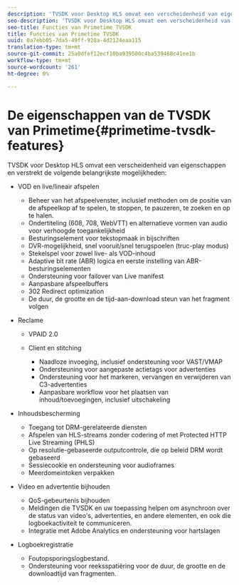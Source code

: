 ```yaml
---
description: 'TVSDK voor Desktop HLS omvat een verscheidenheid van eigenschappen en verstrekt de volgende belangrijkste mogelijkheden '
seo-description: 'TVSDK voor Desktop HLS omvat een verscheidenheid van eigenschappen en verstrekt de volgende belangrijkste mogelijkheden '
seo-title: Functies van Primetime TVSDK
title: Functies van Primetime TVSDK
uuid: 0a7ebb05-7da5-49ff-928a-4d2124eaa115
translation-type: tm+mt
source-git-commit: 25a0dfef12ecf10ba939500c4ba539468c41ee1b
workflow-type: tm+mt
source-wordcount: '261'
ht-degree: 0%

---
```



# De eigenschappen van de TVSDK van Primetime{#primetime-tvsdk-features}

TVSDK voor Desktop HLS omvat een verscheidenheid van eigenschappen en verstrekt de volgende belangrijkste mogelijkheden:

* VOD en live/lineair afspelen

   * Beheer van het afspeelvenster, inclusief methoden om de positie van de afspeelkop af te spelen, te stoppen, te pauzeren, te zoeken en op te halen.
   * Ondertiteling (608, 708, WebVTT) en alternatieve vormen van audio voor verhoogde toegankelijkheid
   * Besturingselement voor tekstopmaak in bijschriften
   * DVR-mogelijkheid, snel vooruit/snel terugspoelen (truc-play modus)
   * Stekelspel voor zowel live- als VOD-inhoud
   * Adaptive bit rate (ABR) logica en eerste instelling van ABR-besturingselementen
   * Ondersteuning voor failover van Live manifest
   * Aanpasbare afspeelbuffers
   * 302 Redirect optimization
   * De duur, de grootte en de tijd-aan-download steun van het fragment volgen

* Reclame

   * VPAID 2.0
   * Client en stitching

      * Naadloze invoeging, inclusief ondersteuning voor VAST/VMAP
      * Ondersteuning voor aangepaste actietags voor advertenties
      * Ondersteuning voor het markeren, vervangen en verwijderen van C3-advertenties
      * Aanpasbare workflow voor het plaatsen van inhoud/toevoegingen, inclusief uitschakeling

* Inhoudsbescherming

   * Toegang tot DRM-gerelateerde diensten
   * Afspelen van HLS-streams zonder codering of met Protected HTTP Live Streaming (PHLS)
   * Op resolutie-gebaseerde outputcontrole, die op beleid DRM wordt gebaseerd
   * Sessiecookie en ondersteuning voor audioframes
   * Meerdomeintoken verpakken

* Video en advertentie bijhouden

   * QoS-gebeurtenis bijhouden
   * Meldingen die TVSDK en uw toepassing helpen om asynchroon over de status van video&#39;s, advertenties, en andere elementen, en ook die logboekactiviteit te communiceren.
   * Integratie met Adobe Analytics en ondersteuning voor hartslagen

* Logboekregistratie

   * Foutopsporingslogbestand.
   * Ondersteuning voor reeksspatiëring voor de duur, de grootte en de downloadtijd van fragmenten.